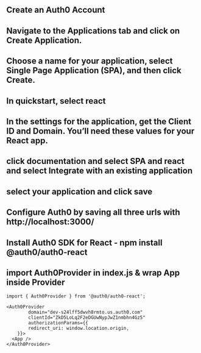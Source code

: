 ## Create an Auth0 Account

## Navigate to the Applications tab and click on Create Application.

## Choose a name for your application, select Single Page Application (SPA), and then click Create.

## In quickstart, select react

## In the settings for the application, get the Client ID and Domain. You’ll need these values for your React app.

## click documentation and select SPA and react and select Integrate with an existing application

## select your application and click save

## Configure Auth0 by saving all three urls with http://localhost:3000/

## Install Auth0 SDK for React - npm install @auth0/auth0-react

## import Auth0Provider in index.js & wrap App inside Provider

```
import { Auth0Provider } from '@auth0/auth0-react';

<Auth0Provider
		domain="dev-s24lff5dwvh8rmto.us.auth0.com"
		clientId="ZkD5LoLq2F2eDGUwNypJwZ1nmbhn4Gz5"
		authorizationParams={{
		redirect_uri: window.location.origin,
	}}>			
  <App />
</Auth0Provider>
```
